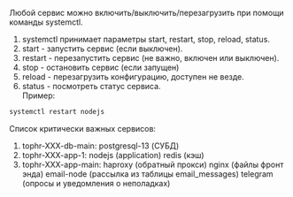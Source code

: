 Любой сервис можно включить/выключить/перезагрузить при помощи команды systemctl.  
1. systemctl принимает параметры start, restart, stop, reload, status.
1. start - запустить сервис (если выключен).
1. restart - перезапустить сервис (не важно, включен или выключен).
1. stop - остановить сервис (если запущен)
1. reload - перезагрузить конфигурацию, доступен не везде.
1. status - посмотреть статус сервиса.  
Пример:  
```sh
systemctl restart nodejs
```

Список критически важных сервисов:  
1. tophr-XXX-db-main: postgresql-13 (СУБД)
1. tophr-XXX-app-1: nodejs (application) redis (кэш)
1. tophr-XXX-app-main: haproxy (обратный прокси) nginx (файлы фронт энда) email-node (рассылка из таблицы email_messages) telegram (опросы и уведомления о неполадках)